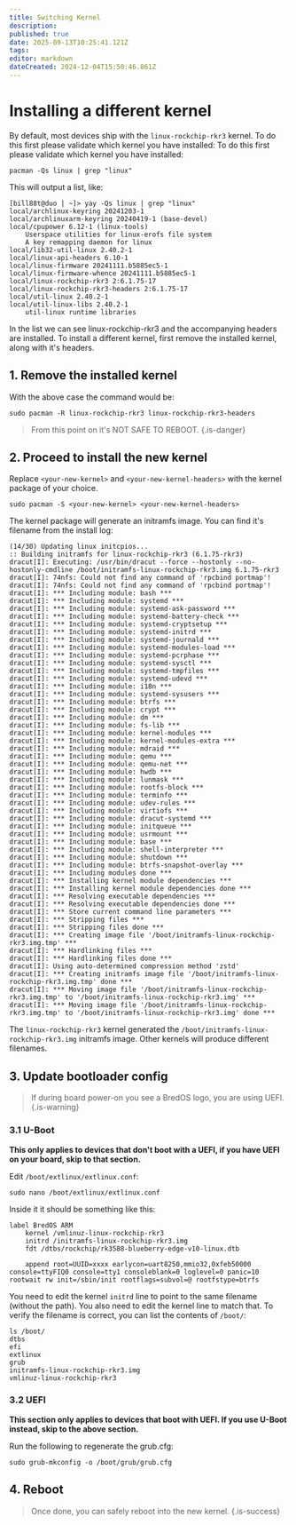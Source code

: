```yaml
---
title: Switching Kernel
description:
published: true
date: 2025-09-13T10:25:41.121Z
tags:
editor: markdown
dateCreated: 2024-12-04T15:50:46.861Z
---
```


# Installing a different kernel

By default, most devices ship with the `linux-rockchip-rkr3` kernel.
To do this first please validate which kernel you have installed:
To do this first please validate which kernel you have installed:

```
pacman -Qs linux | grep "linux"
```

This will output a list, like:

```
[bill88t@duo | ~]> yay -Qs linux | grep "linux"
local/archlinux-keyring 20241203-1
local/archlinuxarm-keyring 20240419-1 (base-devel)
local/cpupower 6.12-1 (linux-tools)
    Userspace utilities for linux-erofs file system
    A key remapping daemon for linux
local/lib32-util-linux 2.40.2-1
local/linux-api-headers 6.10-1
local/linux-firmware 20241111.b5885ec5-1
local/linux-firmware-whence 20241111.b5885ec5-1
local/linux-rockchip-rkr3 2:6.1.75-17
local/linux-rockchip-rkr3-headers 2:6.1.75-17
local/util-linux 2.40.2-1
local/util-linux-libs 2.40.2-1
    util-linux runtime libraries
```

In the list we can see linux-rockchip-rkr3 and the accompanying headers are installed.
To install a different kernel, first remove the installed kernel, along with it's headers.

## 1. Remove the installed kernel

With the above case the command would be:

```
sudo pacman -R linux-rockchip-rkr3 linux-rockchip-rkr3-headers
```

> From this point on it's NOT SAFE TO REBOOT.
> {.is-danger}

## 2. Proceed to install the new kernel

Replace `<your-new-kernel>` and `<your-new-kernel-headers>` with the kernel package of your choice.

```
sudo pacman -S <your-new-kernel> <your-new-kernel-headers>
```

The kernel package will generate an initramfs image. You can find it's filename from the install log:

```
(14/30) Updating linux initcpios...
:: Building initramfs for linux-rockchip-rkr3 (6.1.75-rkr3)
dracut[I]: Executing: /usr/bin/dracut --force --hostonly --no-hostonly-cmdline /boot/initramfs-linux-rockchip-rkr3.img 6.1.75-rkr3
dracut[I]: 74nfs: Could not find any command of 'rpcbind portmap'!
dracut[I]: 74nfs: Could not find any command of 'rpcbind portmap'!
dracut[I]: *** Including module: bash ***
dracut[I]: *** Including module: systemd ***
dracut[I]: *** Including module: systemd-ask-password ***
dracut[I]: *** Including module: systemd-battery-check ***
dracut[I]: *** Including module: systemd-cryptsetup ***
dracut[I]: *** Including module: systemd-initrd ***
dracut[I]: *** Including module: systemd-journald ***
dracut[I]: *** Including module: systemd-modules-load ***
dracut[I]: *** Including module: systemd-pcrphase ***
dracut[I]: *** Including module: systemd-sysctl ***
dracut[I]: *** Including module: systemd-tmpfiles ***
dracut[I]: *** Including module: systemd-udevd ***
dracut[I]: *** Including module: i18n ***
dracut[I]: *** Including module: systemd-sysusers ***
dracut[I]: *** Including module: btrfs ***
dracut[I]: *** Including module: crypt ***
dracut[I]: *** Including module: dm ***
dracut[I]: *** Including module: fs-lib ***
dracut[I]: *** Including module: kernel-modules ***
dracut[I]: *** Including module: kernel-modules-extra ***
dracut[I]: *** Including module: mdraid ***
dracut[I]: *** Including module: qemu ***
dracut[I]: *** Including module: qemu-net ***
dracut[I]: *** Including module: hwdb ***
dracut[I]: *** Including module: lunmask ***
dracut[I]: *** Including module: rootfs-block ***
dracut[I]: *** Including module: terminfo ***
dracut[I]: *** Including module: udev-rules ***
dracut[I]: *** Including module: virtiofs ***
dracut[I]: *** Including module: dracut-systemd ***
dracut[I]: *** Including module: initqueue ***
dracut[I]: *** Including module: usrmount ***
dracut[I]: *** Including module: base ***
dracut[I]: *** Including module: shell-interpreter ***
dracut[I]: *** Including module: shutdown ***
dracut[I]: *** Including module: btrfs-snapshot-overlay ***
dracut[I]: *** Including modules done ***
dracut[I]: *** Installing kernel module dependencies ***
dracut[I]: *** Installing kernel module dependencies done ***
dracut[I]: *** Resolving executable dependencies ***
dracut[I]: *** Resolving executable dependencies done ***
dracut[I]: *** Store current command line parameters ***
dracut[I]: *** Stripping files ***
dracut[I]: *** Stripping files done ***
dracut[I]: *** Creating image file '/boot/initramfs-linux-rockchip-rkr3.img.tmp' ***
dracut[I]: *** Hardlinking files ***
dracut[I]: *** Hardlinking files done ***
dracut[I]: Using auto-determined compression method 'zstd'
dracut[I]: *** Creating initramfs image file '/boot/initramfs-linux-rockchip-rkr3.img.tmp' done ***
dracut[I]: *** Moving image file '/boot/initramfs-linux-rockchip-rkr3.img.tmp' to '/boot/initramfs-linux-rockchip-rkr3.img' ***
dracut[I]: *** Moving image file '/boot/initramfs-linux-rockchip-rkr3.img.tmp' to '/boot/initramfs-linux-rockchip-rkr3.img' done ***
```

The `linux-rockchip-rkr3` kernel generated the `/boot/initramfs-linux-rockchip-rkr3.img` initramfs image. Other kernels will produce different filenames.

## 3. Update bootloader config

> If during board power-on you see a BredOS logo, you are using UEFI.
> {.is-warning}

### 3.1 U-Boot

**This only applies to devices that don't boot with a UEFI, if you have UEFI on your board, skip to that section.**

Edit `/boot/extlinux/extlinux.conf`:

```
sudo nano /boot/extlinux/extlinux.conf
```

Inside it it should be something like this:

```
label BredOS ARM
    kernel /vmlinuz-linux-rockchip-rkr3
    initrd /initramfs-linux-rockchip-rkr3.img
    fdt /dtbs/rockchip/rk3588-blueberry-edge-v10-linux.dtb

    append root=UUID=xxxx earlycon=uart8250,mmio32,0xfeb50000 console=ttyFIQ0 console=tty1 consoleblank=0 loglevel=0 panic=10 rootwait rw init=/sbin/init rootflags=subvol=@ rootfstype=btrfs
```

You need to edit the kernel `initrd` line to point to the same filename (without the path).
You also need to edit the kernel line to match that.
To verify the filename is correct, you can list the contents of `/boot/`:

```
ls /boot/
dtbs  
efi  
extlinux  
grub  
initramfs-linux-rockchip-rkr3.img  
vmlinuz-linux-rockchip-rkr3
```

### 3.2 UEFI

**This section only applies to devices that boot with UEFI. If you use U-Boot instead, skip to the above section.**

Run the following to regenerate the grub.cfg:

```
sudo grub-mkconfig -o /boot/grub/grub.cfg
```

## 4. Reboot

> Once done, you can safely reboot into the new kernel.
> {.is-success}
